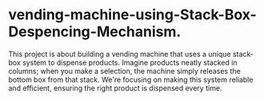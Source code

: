 # vending-machine-using-Stack-Box-Despencing-Mechanism.
This project is about building a vending machine that uses a unique stack-box system to dispense products. Imagine products neatly stacked in columns; when you make a selection, the machine simply releases the bottom box from that stack. We're focusing on making this system reliable and efficient, ensuring the right product is dispensed every time.
